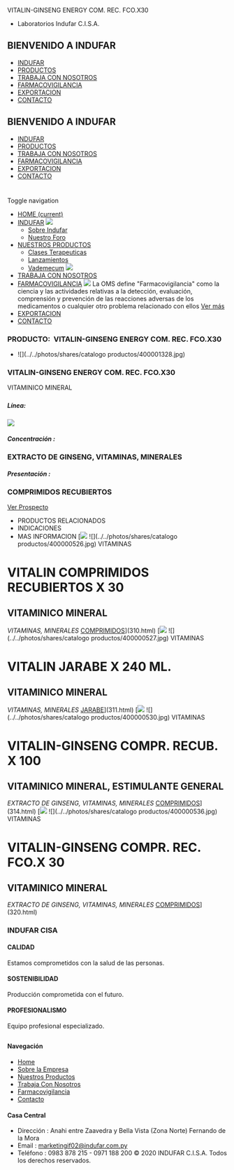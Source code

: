 VITALIN-GINSENG ENERGY COM. REC. FCO.X30
- Laboratorios Indufar C.I.S.A.
## BIENVENIDO A INDUFAR
* [INDUFAR](3819727.html#)
* [PRODUCTOS](3819727.html#)
* [TRABAJA CON NOSOTROS](3819727.html#)
* [FARMACOVIGILANCIA](3819727.html#)
* [EXPORTACION](3819727.html#)
* [CONTACTO](3819727.html#)
## BIENVENIDO A INDUFAR
* [INDUFAR](../../index.html)
* [PRODUCTOS](../../productos.html)
* [TRABAJA CON NOSOTROS](../../trabaja_con_nosotros.html)
* [FARMACOVIGILANCIA](../../farmacovigilancia.html)
* [EXPORTACION](../../exportacion.html)
* [CONTACTO](../../contacto.html)
# 
Toggle navigation
* [HOME (current)](../../index.html)
* [INDUFAR](3819727.html#) 
  [![ ](../../photos/shares/Sistema/Menu/indufar_menul.jpg)](../../institucional.html)
  - [Sobre Indufar](../../institucional.html)
  - [Nuestro Foro](../../blog.html)
* [NUESTROS PRODUCTOS](3819727.html#) 
  - [Clases Terapeuticas](../clases_terapeuticas.html)
  - [Lanzamientos](../lanzamientos.html)
  - [Vademecum](../../productos.html)
  [![ ](../../photos/shares/Sistema/Menu/productos.png)](../../productos.html)
* [TRABAJA CON NOSOTROS](../../trabaja_con_nosotros.html)
* [FARMACOVIGILANCIA](3819727.html#) 
  [![ ](../../photos/shares/Sistema/Menu/TUBOS.png)](../../farmacovigilancia.html)
  La OMS define "Farmacovigilancia" como la ciencia y las actividades relativas a la detección, evaluación, comprensión y prevención de las reacciones adversas de los medicamentos o cualquier otro problema relacionado con ellos
  [Ver más](../../farmacovigilancia.html)
* [EXPORTACION](../../exportacion.html)
* [CONTACTO](../../contacto.html)
### PRODUCTO:  VITALIN-GINSENG ENERGY COM. REC. FCO.X30
* ![](../../photos/shares/catalogo productos/400001328.jpg)
### **VITALIN-GINSENG ENERGY COM. REC. FCO.X30**
VITAMINICO MINERAL
##### 
##### **Línea:**
[![](../../photos/shares/Laboratorios/lab_indufar.png)](../linea/1.html)
##### **Concentración :**
### EXTRACTO DE GINSENG, VITAMINAS, MINERALES
##### **Presentación :**
### COMPRIMIDOS RECUBIERTOS
[Ver Prospecto](../../files/shares/prospectos_/400001328.pdf)
* PRODUCTOS RELACIONADOS
* INDICACIONES
* MAS INFORMACION
[![](../../photos/shares/Laboratorios/lab_indufar.png)
![](../../photos/shares/catalogo productos/400000526.jpg)
VITAMINAS
# VITALIN COMPRIMIDOS RECUBIERTOS X 30
## VITAMINICO MINERAL
*VITAMINAS, MINERALES*
[COMPRIMIDOS](3819727.html#)](310.html)
[![](../../photos/shares/Laboratorios/lab_indufar.png)
![](../../photos/shares/catalogo productos/400000527.jpg)
VITAMINAS
# VITALIN JARABE X 240 ML.
## VITAMINICO MINERAL
*VITAMINAS, MINERALES*
[JARABE](3819727.html#)](311.html)
[![](../../photos/shares/Laboratorios/lab_indufar.png)
![](../../photos/shares/catalogo productos/400000530.jpg)
VITAMINAS
# VITALIN-GINSENG COMPR. RECUB. X 100
## VITAMINICO MINERAL, ESTIMULANTE GENERAL
*EXTRACTO DE GINSENG, VITAMINAS, MINERALES*
[COMPRIMIDOS](3819727.html#)](314.html)
[![](../../photos/shares/Laboratorios/lab_indufar.png)
![](../../photos/shares/catalogo productos/400000536.jpg)
VITAMINAS
# VITALIN-GINSENG COMPR. REC. FCO.X 30
## VITAMINICO MINERAL
*EXTRACTO DE GINSENG, VITAMINAS, MINERALES*
[COMPRIMIDOS](3819727.html#)](320.html)
### INDUFAR CISA
#### CALIDAD
Estamos comprometidos con la salud de las personas.
#### SOSTENIBILIDAD
Producción comprometida con el futuro.
#### PROFESIONALISMO
Equipo profesional especializado.
## 
#### Navegación
* [Home](../../index.html)
* [Sobre la Empresa](../../institucional.html)
* [Nuestros Productos](../../productos.html)
* [Trabaja Con Nosotros](../../trabaja_con_nosotros.html)
* [Farmacovigilancia](../../farmacovigilancia.html)
* [Contacto](../../contacto.html)
#### Casa Central
* Dirección : Anahi entre Zaavedra y Bella Vista (Zona Norte) Fernando de la Mora
* Email : [marketingif02@indufar.com.py](mailto:marketingif02@indufar.com.py)
* Teléfono : 0983 878 215 - 0971 188 200
© 2020 INDUFAR C.I.S.A. Todos los derechos reservados.